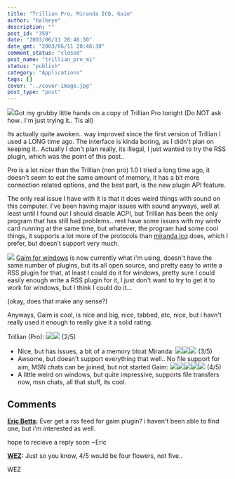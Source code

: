 ```yaml
---
title: "Trillian Pro, Miranda ICQ, Gaim"
author: "halkeye"
description: ""
post_id: "359"
date: "2003/06/11 20:46:30"
date_gmt: "2003/06/11 20:46:30"
comment_status: "closed"
post_name: "trillian_pro_mi"
status: "publish"
category: "Applications"
tags: []
cover: "../cover-image.jpg"
post_type: "post"
---
```


![](https://gallery.halkeye.net/albums/screenshots/untitled.thumb.jpg)Got my grubby little hands on a copy of Trillian Pro tonight (Do NOT ask how.. I'm just trying it.. Tis all)

Its actually quite awoken.. way improved since the first version of Trillian I used a LONG time ago. The interface is kinda boring, as I didn't plan on keeping it.. Actually I don't plan really, its illegal, I just wanted to try the RSS plugin, which was the point of this post..

Pro is a lot nicer than the Trillian (non pro) 1.0 I tried a long time ago, it doesn't seem to eat the same amount of memory, it has a bit more connection related options, and the best part, is the new plugin API feature.

The only real issue I have with it is that it does weird things with sound on this computer. I've been having major issues with sound anyways, well at least until I found out I should disable ACPI, but Trillian has been the only program that has still had problems.. rest have some issues with my wintv card running at the same time, but whatever, the program had some cool things, it supports a lot more of the protocols than [miranda icq](https://miranda-icq.sourceforge.net) does, which I prefer, but doesn't support very much.



![](https://gallery.halkeye.net/albums/screenshots/untitled_001.thumb.jpg) [Gaim for windows](https://gaim.sourceforge.net/win32/) is now currently what i'm using, doesn't have the same number of plugins, but its all open source, and pretty easy to write a RSS plugin for that, at least I could do it for windows, pretty sure I could easily enough write a RSS plugin for it, I just don't want to try to get it to work for windows, but I think I could do it...

(okay, does that make any sense?)

Anyways, Gaim is cool, is nice and big, nice, tabbed, etc, nice, but i havn't really used it enough to really give it a solid rating.





Trillian (Pro): ![](/img/star.gif)![](/img/star.gif) (2/5)
- Nice, but has issues, a bit of a memory bloat
Miranda: ![](/img/star.gif)![](/img/star.gif)![](/img/star.gif) (3/5)
- Awsome, but doesn't support everything that well.. No file support for aim, MSN chats can be joined, but not started
Gaim: ![](/img/star.gif)![](/img/star.gif)![](/img/star.gif)![](/img/star.gif)![](/img/star.gif) (4/5)
- A little weird on windows, but quite impressive, supports file transfers now, msn chats, all that stuff, its cool.

## Comments

**[Eric Betts](#22 "2003-09-12 21:53:55"):** Ever get a rss feed for gaim plugin? i haven't been able to find one, but i'm interested as well.

hope to recieve a reply soon
~Eric

**[WEZ](#23 "2004-03-18 22:06:32"):** Just so you know, 4/5 would be four flowers, not five..

WEZ

